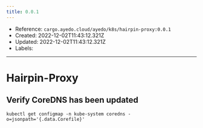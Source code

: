 ```yaml
---
title: 0.0.1
---
```



- Reference: `cargo.ayedo.cloud/ayedo/k8s/hairpin-proxy:0.0.1`
- Created: 2022-12-02T11:43:12.321Z
- Updated: 2022-12-02T11:43:12.321Z
- Labels:



---
# Hairpin-Proxy

## Verify CoreDNS has been updated

`kubectl get configmap -n kube-system coredns -o=jsonpath='{.data.Corefile}'`
